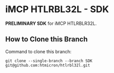 # iMCP HTLRBL32L - SDK

**PRELIMINARY SDK** for iMCP HTLRBLR32L.

## How to Clone this Branch

Command to clone this branch:
```
git clone --single-branch --branch SDK git@github.com:htmicron/htlrbl32l.git
```
